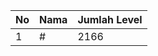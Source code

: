 | No | Nama            | Jumlah Level |
|----|-----------------|--------------|
| 1  | #    |    2166        |
